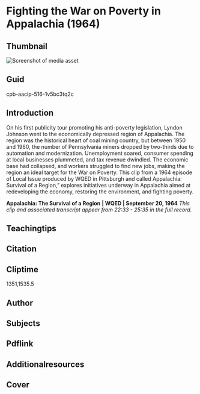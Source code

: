 # Fighting the War on Poverty in Appalachia (1964)

## Thumbnail

![Screenshot of media asset](https://s3.amazonaws.com/americanarchive.org/thumbnail/cpb-aacip-516-1v5bc3tq2c.jpg "Screenshot media asset")


## Guid
cpb-aacip-516-1v5bc3tq2c

## Introduction

On his first publicity tour promoting his anti-poverty legislation, Lyndon Johnson went to the economically depressed region of Appalachia.  The region was the historical heart of coal mining country, but between 1950 and 1960, the number of Pennsylvania miners dropped by two-thirds due to automation and modernization.  Unemployment soared, consumer spending at local businesses plummeted, and tax revenue dwindled. The economic base had collapsed, and workers struggled to find new jobs, making the region an ideal target for the War on Poverty. This clip from a 1964 episode of Local Issue produced by WQED in Pittsburgh and called Appalachia: Survival of a Region,” explores initiatives underway in Appalachia aimed at redeveloping the economy, restoring the environment, and fighting poverty.

<b>Appalachia: The Survival of a Region</b>
<b>| WQED | September 20, 1964</b>
<i>This clip and associated transcript appear from 22:33 - 25:35 in the full record.</i>

## Teachingtips

## Citation

## Cliptime

1351,1535.5

## Author
## Subjects
## Pdflink
## Additionalresources
## Cover
